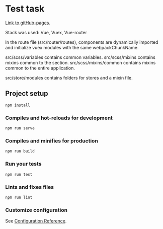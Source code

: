 # Test task

[Link to gitHub-pages](https://trrif.github.io/test-task/).

Stack was used: Vue, Vuex, Vue-router

In the route file (src/router/routes), components are dynamically imported and initialize vuex modules with the same webpackChunkName.

src/scss/variables contains common variables.
src/scss/mixins contains mixins common to the section.
src/scss/mixins/common contains mixins common to the entire application.

src/store/modules contains folders for stores and a mixin file.

## Project setup
```
npm install
```

### Compiles and hot-reloads for development
```
npm run serve
```

### Compiles and minifies for production
```
npm run build
```

### Run your tests
```
npm run test
```

### Lints and fixes files
```
npm run lint
```

### Customize configuration
See [Configuration Reference](https://cli.vuejs.org/config/).
